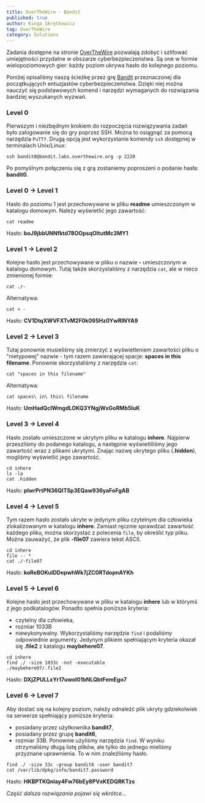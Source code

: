 ```yaml
---
title: OverTheWire - Bandit
published: true
author: Kinga Skrętkowicz
tag: OverTheWire
category: Solutions
---
```


Zadania dostępne na stronie <a href="https://overthewire.org">OverTheWire</a> pozwalają zdobyć i szlifować umiejętności przydatne w obszarze cyberbezpieczeństwa. Są one w formie wielopoziomowych gier: każdy poziom ukrywa hasło do kolejnego poziomu.

Poniżej opisaliśmy naszą ścieżkę przez grę <a href="https://overthewire.org/wargames/bandit/">Bandit</a> przeznaczonej dla początkujących entuzjastów cyberbezpieczeństwa. Dzięki niej można nauczyć się podstawowych komend i narzędzi wymaganych do rozwiązania bardziej wyszukanych wyzwań.

<h3>Level 0</h3>

Pierwszym i niezbędnym krokiem do rozpoczęcia rozwiązywania zadań było zalogowanie się do gry poprzez SSH. Można to osiągnąć za pomocą narzędzia `PuTTY`. Drugą opcją jest wykorzystanie komendy `ssh` dostępnej w terminalach Unix/Linux:

```
ssh bandit0@bandit.labs.overthewire.org -p 2220
```

Po pomyślnym połączeniu się z grą zostaniemy poproszeni o podanie hasła: **bandit0**.

<h3>Level 0 → Level 1</h3>

Hasło do poziomu 1 jest przechowywane w pliku **readme** umieszczonym w katalogu domowym. Należy wyświetlić jego zawartość:

```
cat readme
```

Hasło: **boJ9jbbUNNfktd78OOpsqOltutMc3MY1**

<h3>Level 1 → Level 2</h3>

Kolejne hasło jest przechowywane w pliku o nazwie **-** umieszczonym w katalogu domowym. Tutaj także skorzystaliśmy z narzędzia `cat`, ale w nieco zmienionej formie:

```
cat ./-
```

Alternatywa:

```
cat < -
```

Hasło: **CV1DtqXWVFXTvM2F0k09SHz0YwRINYA9**

<h3>Level 2 → Level 3</h3>

Tutaj ponownie musieliśmy się zmierzyć z wyświetleniem zawartości pliku o "nietypowej" nazwie - tym razem zawierającej spacje: **spaces in this filename**. Ponownie skorzystaliśmy z narzędzia `cat`:

```
cat "spaces in this filename" 
```

Alternatywa:

```
cat spaces\ in\ this\ filename
```

Hasło: **UmHadQclWmgdLOKQ3YNgjWxGoRMb5luK**

<h3>Level 3 → Level 4</h3>

Hasło zostało umieszczone w ukrytym pliku w katalogu **inhere**. Najpierw przeszliśmy do podanego katalogu, a następnie wyświetliliśmy jego zawartość wraz z plikami ukrytymi. Znając nazwę ukrytego pliku (**.hidden**), mogliśmy wyświetlić jego zawartość.

```
cd inhere
ls -la
cat .hidden
```

Hasło: **pIwrPrtPN36QITSp3EQaw936yaFoFgAB**

<h3>Level 4 → Level 5</h3>

Tym razem hasło zostało ukryte w jedynym pliku czytelnym dla człowieka zlokalizowanym w katalogu **inhere**. Zamiast ręcznie sprawdzać zawartość każdego pliku, można skorzystać z polecenia `file`, by określić typ pliku. Można zauważyć, że plik **-file07** zawiera tekst ASCII.

```
cd inhere
file -- *
cat ./-file07
```

Hasło: **koReBOKuIDDepwhWk7jZC0RTdopnAYKh**

<h3>Level 5 → Level 6</h3>

Kolejne hasło jest przechowywane w pliku w katalogu **inhere** lub w którymś z jego podkatalogów. Ponadto spełnia poniższe kryteria:
* czytelny dla człowieka,
* rozmiar 1033B
* niewykonywalny.
Wykorzystaliśmy narzędzie `find` i podaliśmy odpowiednie argumenty. Jedynym plikiem spełniającym kryteria okazał się **.file2** z katalogu **maybehere07**.

```
cd inhere
find ./ -size 1033c -not -executable
./maybehere07/.file2
```

Hasło: **DXjZPULLxYr17uwoI01bNLQbtFemEgo7**

<h3>Level 6 → Level 7</h3>

Aby dostać się na kolejny poziom, należy odnaleźć plik ukryty gdziekolwiek na serwerze spełniający poniższe kryteria:
* posiadany przez użytkownika **bandit7**,
* posiadany przez grupę **bandit6**,
* rozmiar 33B.
Ponownie użyliśmy narzędzia `find`. W wyniku otrzymaliśmy długą listę plików, ale tylko do jednego mieliśmy przyznane uprawnienia. To w nim znaleźliśmy hasło.

```
find ./ -size 33c -group bandit6 -user bandit7
cat /var/lib/dpkg/info/bandit7.password
```

Hasło: **HKBPTKQnIay4Fw76bEy8PVxKEDQRKTzs**

_Część dalsza rozwiązania pojawi się wkrótce..._